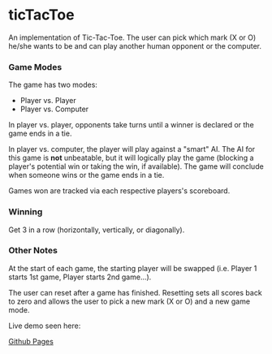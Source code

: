 # ticTacToe

An implementation of Tic-Tac-Toe.  The user can pick which mark (X or O) he/she wants to be and can play another human opponent or the computer.

### Game Modes

The game has two modes:
* Player vs. Player
* Player vs. Computer

In player vs. player, opponents take turns until a winner is declared or the game ends in a tie.

In player vs. computer, the player will play against a "smart" AI.  The AI for this game is **not** unbeatable, but it will logically play the game (blocking a player's potential win or taking the win, if available).  The game will conclude when someone wins or the game ends in a tie.

Games won are tracked via each respective players's scoreboard.

### Winning

Get 3 in a row (horizontally, vertically, or diagonally).

### Other Notes

At the start of each game, the starting player will be swapped (i.e. Player 1 starts 1st game, Player starts 2nd game...).

The user can reset after a game has finished.  Resetting sets all scores back to zero and allows the user to pick a new mark (X or O) and a new game mode.

Live demo seen here:

[Github Pages](https://m-catha.github.io/ticTacToe/)
